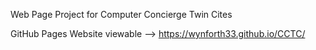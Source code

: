 Web Page Project for Computer Concierge Twin Cites

GitHub Pages Website viewable --> https://wynforth33.github.io/CCTC/

